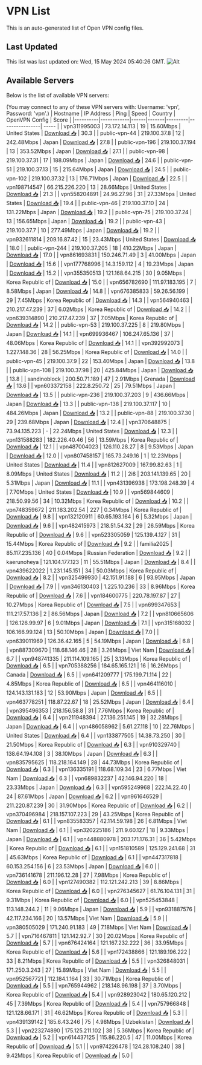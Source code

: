 # VPN List

This is an auto-generated list of Open VPN config files.

## Last Updated

This list was last updated on: Wed, 15 May 2024 05:40:26 GMT.
![Alt](https://repobeats.axiom.co/api/embed/186b98318ef1479477931607c1ad7d823f12451f.svg "Repobeats analytics image")

## Available Servers

Below is the list of available VPN servers:

(You may connect to any of these VPN servers with: Username: 'vpn', Password: 'vpn'.)
| Hostname | IP Address | Ping | Speed | Country | OpenVPN Config | Score |
|----------|------------|------|-------|---------|----------------| ----- |
| vpn311995003 | 73.172.14.113 | 19 | 15.60Mbps | United States | [Download 📥](./configs/server_0_US.ovpn) | 30.3 |
| public-vpn-44 | 219.100.37.8 | 12 | 242.48Mbps | Japan | [Download 📥](./configs/server_1_JP.ovpn) | 27.8 |
| public-vpn-196 | 219.100.37.194 | 13 | 353.52Mbps | Japan | [Download 📥](./configs/server_2_JP.ovpn) | 27.1 |
| public-vpn-98 | 219.100.37.31 | 17 | 188.09Mbps | Japan | [Download 📥](./configs/server_3_JP.ovpn) | 24.6 |
| public-vpn-51 | 219.100.37.13 | 15 | 215.64Mbps | Japan | [Download 📥](./configs/server_4_JP.ovpn) | 24.5 |
| public-vpn-102 | 219.100.37.32 | 13 | 176.71Mbps | Japan | [Download 📥](./configs/server_5_JP.ovpn) | 22.5 |
| vpn198714547 | 66.215.226.220 | 13 | 28.66Mbps | United States | [Download 📥](./configs/server_6_US.ovpn) | 21.3 |
| vpn558204891 | 24.96.27.96 | 31 | 27.33Mbps | United States | [Download 📥](./configs/server_7_US.ovpn) | 19.4 |
| public-vpn-46 | 219.100.37.10 | 24 | 131.22Mbps | Japan | [Download 📥](./configs/server_8_JP.ovpn) | 19.2 |
| public-vpn-75 | 219.100.37.24 | 13 | 156.65Mbps | Japan | [Download 📥](./configs/server_9_JP.ovpn) | 19.2 |
| public-vpn-43 | 219.100.37.7 | 10 | 277.49Mbps | Japan | [Download 📥](./configs/server_10_JP.ovpn) | 19.2 |
| vpn932611814 | 209.16.87.42 | 15 | 23.43Mbps | United States | [Download 📥](./configs/server_11_US.ovpn) | 18.0 |
| public-vpn-244 | 219.100.37.205 | 18 | 410.22Mbps | Japan | [Download 📥](./configs/server_12_JP.ovpn) | 17.0 |
| vpn861693831 | 150.246.71.49 | 3 | 41.00Mbps | Japan | [Download 📥](./configs/server_13_JP.ovpn) | 15.6 |
| vpn177768996 | 14.3.159.112 | 4 | 19.23Mbps | Japan | [Download 📥](./configs/server_14_JP.ovpn) | 15.2 |
| vpn355350513 | 121.168.64.215 | 30 | 9.05Mbps | Korea Republic of | [Download 📥](./configs/server_15_KR.ovpn) | 15.0 |
| vpn656782690 | 111.97.183.195 | 7 | 8.58Mbps | Japan | [Download 📥](./configs/server_16_JP.ovpn) | 14.8 |
| vpn676385833 | 59.26.56.199 | 29 | 7.45Mbps | Korea Republic of | [Download 📥](./configs/server_17_KR.ovpn) | 14.3 |
| vpn564940463 | 210.217.47.239 | 37 | 6.02Mbps | Korea Republic of | [Download 📥](./configs/server_18_KR.ovpn) | 14.2 |
| vpn639314890 | 210.217.47.239 | 37 | 7.05Mbps | Korea Republic of | [Download 📥](./configs/server_19_KR.ovpn) | 14.2 |
| public-vpn-53 | 219.100.37.225 | 8 | 219.80Mbps | Japan | [Download 📥](./configs/server_20_JP.ovpn) | 14.1 |
| vpn699936467 | 106.247.65.136 | 37 | 48.06Mbps | Korea Republic of | [Download 📥](./configs/server_21_KR.ovpn) | 14.1 |
| vpn392992073 | 1.227.148.36 | 28 | 56.25Mbps | Korea Republic of | [Download 📥](./configs/server_22_KR.ovpn) | 14.0 |
| public-vpn-45 | 219.100.37.9 | 22 | 153.40Mbps | Japan | [Download 📥](./configs/server_23_JP.ovpn) | 13.8 |
| public-vpn-108 | 219.100.37.98 | 20 | 425.84Mbps | Japan | [Download 📥](./configs/server_24_JP.ovpn) | 13.8 |
| sandinoblock | 200.50.71.189 | 47 | 2.91Mbps | Grenada | [Download 📥](./configs/server_25_GD.ovpn) | 13.6 |
| vpn603372158 | 222.8.250.72 | 25 | 79.51Mbps | Japan | [Download 📥](./configs/server_26_JP.ovpn) | 13.5 |
| public-vpn-236 | 219.100.37.203 | 9 | 436.66Mbps | Japan | [Download 📥](./configs/server_27_JP.ovpn) | 13.3 |
| public-vpn-138 | 219.100.37.117 | 10 | 484.26Mbps | Japan | [Download 📥](./configs/server_28_JP.ovpn) | 13.2 |
| public-vpn-88 | 219.100.37.30 | 29 | 239.68Mbps | Japan | [Download 📥](./configs/server_29_JP.ovpn) | 12.4 |
| vpn370648875 | 73.94.135.223 | - | 22.24Mbps | United States | [Download 📥](./configs/server_30_US.ovpn) | 12.3 |
| vpn131588283 | 182.226.40.46 | 56 | 13.59Mbps | Korea Republic of | [Download 📥](./configs/server_31_KR.ovpn) | 12.1 |
| vpn487004023 | 126.110.28.27 | 8 | 9.53Mbps | Japan | [Download 📥](./configs/server_32_JP.ovpn) | 12.0 |
| vpn807458157 | 165.73.249.16 | 1 | 12.23Mbps | United States | [Download 📥](./configs/server_33_US.ovpn) | 11.4 |
| vpn812627009 | 167.99.82.63 | 1 | 8.09Mbps | United States | [Download 📥](./configs/server_34_US.ovpn) | 11.2 |
| 2i6 | 203.141.139.65 | 20 | 5.31Mbps | Japan | [Download 📥](./configs/server_35_JP.ovpn) | 11.1 |
| vpn431396938 | 173.198.248.39 | 4 | 7.70Mbps | United States | [Download 📥](./configs/server_36_US.ovpn) | 10.9 |
| vpn569844609 | 218.50.99.56 | 34 | 10.32Mbps | Korea Republic of | [Download 📥](./configs/server_37_KR.ovpn) | 10.2 |
| vpn748359672 | 211.183.202.54 | 227 | 0.34Mbps | Korea Republic of | [Download 📥](./configs/server_38_KR.ovpn) | 9.8 |
| vpn132120911 | 60.65.193.164 | 6 | 5.32Mbps | Japan | [Download 📥](./configs/server_39_JP.ovpn) | 9.6 |
| vpn482415973 | 218.51.54.32 | 29 | 26.59Mbps | Korea Republic of | [Download 📥](./configs/server_40_KR.ovpn) | 9.6 |
| vpn523305059 | 125.139.4.127 | 31 | 15.44Mbps | Korea Republic of | [Download 📥](./configs/server_41_KR.ovpn) | 9.2 |
| familia2025 | 85.117.235.136 | 40 | 0.04Mbps | Russian Federation | [Download 📥](./configs/server_42_RU.ovpn) | 9.2 |
| kaerunoheya | 121.104.177.123 | 11 | 55.51Mbps | Japan | [Download 📥](./configs/server_43_JP.ovpn) | 8.4 |
| vpn439622022 | 1.231.145.151 | 34 | 50.03Mbps | Korea Republic of | [Download 📥](./configs/server_44_KR.ovpn) | 8.2 |
| vpn325499930 | 42.151.91.188 | 6 | 93.95Mbps | Japan | [Download 📥](./configs/server_45_JP.ovpn) | 7.9 |
| vpn346130403 | 1.225.10.236 | 33 | 8.96Mbps | Korea Republic of | [Download 📥](./configs/server_46_KR.ovpn) | 7.6 |
| vpn184600775 | 220.78.197.87 | 27 | 10.27Mbps | Korea Republic of | [Download 📥](./configs/server_47_KR.ovpn) | 7.5 |
| vpn699347653 | 111.217.57.136 | 2 | 86.56Mbps | Japan | [Download 📥](./configs/server_48_JP.ovpn) | 7.2 |
| vpn810665606 | 126.126.99.97 | 6 | 9.01Mbps | Japan | [Download 📥](./configs/server_49_JP.ovpn) | 7.1 |
| vpn315168032 | 106.166.99.124 | 13 | 50.10Mbps | Japan | [Download 📥](./configs/server_50_JP.ovpn) | 7.0 |
| vpn639011969 | 126.36.42.165 | 5 | 54.19Mbps | Japan | [Download 📥](./configs/server_51_JP.ovpn) | 6.8 |
| vpn887309670 | 118.68.146.46 | 28 | 3.26Mbps | Viet Nam | [Download 📥](./configs/server_52_VN.ovpn) | 6.7 |
| vpn948741335 | 211.114.109.165 | 25 | 3.13Mbps | Korea Republic of | [Download 📥](./configs/server_53_KR.ovpn) | 6.5 |
| vpn705388256 | 184.65.165.121 | 16 | 16.26Mbps | Canada | [Download 📥](./configs/server_54_CA.ovpn) | 6.5 |
| vpn641209777 | 175.199.71.114 | 22 | 4.85Mbps | Korea Republic of | [Download 📥](./configs/server_55_KR.ovpn) | 6.5 |
| vpn464116010 | 124.143.131.183 | 12 | 53.90Mbps | Japan | [Download 📥](./configs/server_56_JP.ovpn) | 6.5 |
| vpn463778251 | 118.87.22.67 | 18 | 25.52Mbps | Japan | [Download 📥](./configs/server_57_JP.ovpn) | 6.4 |
| vpn395496353 | 218.156.58.8 | 31 | 7.76Mbps | Korea Republic of | [Download 📥](./configs/server_58_KR.ovpn) | 6.4 |
| vpn211948394 | 27.136.251.145 | 19 | 32.28Mbps | Japan | [Download 📥](./configs/server_59_JP.ovpn) | 6.4 |
| vpn486058962 | 5.61.27.118 | 10 | 22.76Mbps | United States | [Download 📥](./configs/server_60_US.ovpn) | 6.4 |
| vpn133877505 | 14.38.73.250 | 30 | 21.50Mbps | Korea Republic of | [Download 📥](./configs/server_61_KR.ovpn) | 6.3 |
| vpn910329740 | 138.64.194.108 | 3 | 38.10Mbps | Japan | [Download 📥](./configs/server_62_JP.ovpn) | 6.3 |
| vpn835795625 | 118.218.164.149 | 28 | 44.73Mbps | Korea Republic of | [Download 📥](./configs/server_63_KR.ovpn) | 6.3 |
| vpn136335191 | 118.68.109.34 | 23 | 6.77Mbps | Viet Nam | [Download 📥](./configs/server_64_VN.ovpn) | 6.3 |
| vpn689832237 | 42.146.94.220 | 18 | 23.33Mbps | Japan | [Download 📥](./configs/server_65_JP.ovpn) | 6.3 |
| vpn595249968 | 222.14.22.40 | 24 | 87.61Mbps | Japan | [Download 📥](./configs/server_66_JP.ovpn) | 6.2 |
| vpn961646529 | 211.220.87.239 | 30 | 31.90Mbps | Korea Republic of | [Download 📥](./configs/server_67_KR.ovpn) | 6.2 |
| vpn370496984 | 218.157.107.223 | 29 | 43.25Mbps | Korea Republic of | [Download 📥](./configs/server_68_KR.ovpn) | 6.1 |
| vpn835583357 | 42.114.59.198 | 26 | 6.81Mbps | Viet Nam | [Download 📥](./configs/server_69_VN.ovpn) | 6.1 |
| vpn320225186 | 211.9.60.127 | 18 | 9.33Mbps | Japan | [Download 📥](./configs/server_70_JP.ovpn) | 6.1 |
| vpn448880978 | 203.171.176.31 | 36 | 5.42Mbps | Korea Republic of | [Download 📥](./configs/server_71_KR.ovpn) | 6.1 |
| vpn151810589 | 125.129.241.68 | 31 | 45.63Mbps | Korea Republic of | [Download 📥](./configs/server_72_KR.ovpn) | 6.1 |
| vpn447317818 | 60.153.254.156 | 6 | 23.53Mbps | Japan | [Download 📥](./configs/server_73_JP.ovpn) | 6.0 |
| vpn736141678 | 211.196.12.28 | 27 | 7.98Mbps | Korea Republic of | [Download 📥](./configs/server_74_KR.ovpn) | 6.0 |
| vpn127490382 | 112.121.242.213 | 39 | 8.86Mbps | Korea Republic of | [Download 📥](./configs/server_75_KR.ovpn) | 6.0 |
| vpn276345627 | 61.76.104.131 | 31 | 9.31Mbps | Korea Republic of | [Download 📥](./configs/server_76_KR.ovpn) | 6.0 |
| vpn525453848 | 113.148.244.2 | 11 | 9.06Mbps | Japan | [Download 📥](./configs/server_77_JP.ovpn) | 5.9 |
| vpn931887576 | 42.117.234.166 | 20 | 13.57Mbps | Viet Nam | [Download 📥](./configs/server_78_VN.ovpn) | 5.9 |
| vpn380505029 | 171.240.91.183 | 49 | 7.18Mbps | Viet Nam | [Download 📥](./configs/server_79_VN.ovpn) | 5.7 |
| vpn716467811 | 121.142.92.7 | 30 | 20.02Mbps | Korea Republic of | [Download 📥](./configs/server_80_KR.ovpn) | 5.7 |
| vpn676424164 | 121.167.232.222 | 36 | 33.95Mbps | Korea Republic of | [Download 📥](./configs/server_81_KR.ovpn) | 5.6 |
| vpn172438866 | 121.189.196.222 | 33 | 8.21Mbps | Korea Republic of | [Download 📥](./configs/server_82_KR.ovpn) | 5.5 |
| vpn326848031 | 171.250.3.243 | 27 | 15.89Mbps | Viet Nam | [Download 📥](./configs/server_83_VN.ovpn) | 5.5 |
| vpn952567721 | 112.184.1.164 | 33 | 30.71Mbps | Korea Republic of | [Download 📥](./configs/server_84_KR.ovpn) | 5.5 |
| vpn765944962 | 218.148.96.198 | 37 | 3.70Mbps | Korea Republic of | [Download 📥](./configs/server_85_KR.ovpn) | 5.4 |
| vpn928923042 | 180.65.120.212 | 45 | 7.39Mbps | Korea Republic of | [Download 📥](./configs/server_86_KR.ovpn) | 5.4 |
| vpn757966848 | 121.128.66.171 | 31 | 46.62Mbps | Korea Republic of | [Download 📥](./configs/server_87_KR.ovpn) | 5.3 |
| vpn439139142 | 185.6.43.246 | 75 | 4.98Mbps | Uzbekistan | [Download 📥](./configs/server_88_UZ.ovpn) | 5.3 |
| vpn223274890 | 175.125.211.102 | 38 | 5.36Mbps | Korea Republic of | [Download 📥](./configs/server_89_KR.ovpn) | 5.2 |
| vpn614437125 | 115.86.220.5 | 47 | 11.00Mbps | Korea Republic of | [Download 📥](./configs/server_90_KR.ovpn) | 5.1 |
| vpn974226478 | 124.28.108.240 | 38 | 9.42Mbps | Korea Republic of | [Download 📥](./configs/server_91_KR.ovpn) | 5.0 |
